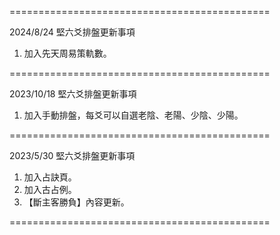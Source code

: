 =============================================

2024/8/24 堅六爻排盤更新事項

1. 加入先天周易策軌數。

=============================================

2023/10/18 堅六爻排盤更新事項

1. 加入手動排盤，每爻可以自選老陰、老陽、少陰、少陽。

=============================================

2023/5/30 堅六爻排盤更新事項

1. 加入占訣頁。
2. 加入古占例。
3. 【斷主客勝負】內容更新。

=============================================

